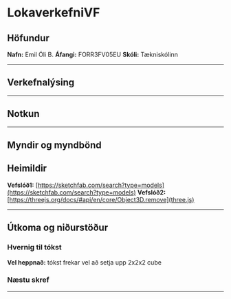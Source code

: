 # LokaverkefniVF

## Höfundur
**Nafn:** Emil Óli B.
**Áfangi:** FORR3FV05EU 
**Skóli:** Tækniskólinn

---

## Verkefnalýsing

---

## Notkun


---


## Myndir og myndbönd








## Heimildir

**Vefslóð1:** [https://sketchfab.com/search?type=models](https://sketchfab.com/search?type=models) 
**Vefslóð2:** [https://threejs.org/docs/#api/en/core/Object3D.remove](three.js) 



---

## Útkoma og niðurstöður

### Hvernig til tókst

**Vel heppnað:**
tókst frekar vel að setja upp 2x2x2 cube


### Næstu skref


---
